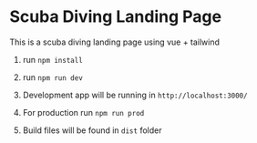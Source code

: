 # Scuba Diving Landing Page

This is a scuba diving landing page using vue + tailwind

1. run `npm install`

2. run `npm run dev`

3. Development app will be running in `http://localhost:3000/`

4. For production run `npm run prod`

5. Build files will be found in `dist` folder